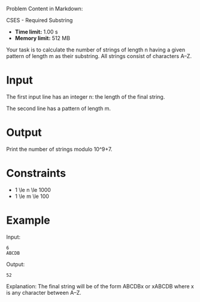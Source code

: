 Problem Content in Markdown:


CSES \- Required Substring




* **Time limit:** 1\.00 s
* **Memory limit:** 512 MB




Your task is to calculate the number of strings of length n having a given pattern of length m as their substring. All strings consist of characters A–Z.


Input
=====


The first input line has an integer n: the length of the final string.


The second line has a pattern of length m.


Output
======


Print the number of strings modulo 10^9\+7.


Constraints
===========


* 1 \\le n \\le 1000
* 1 \\le m \\le 100


Example
=======


Input:



```
6
ABCDB

```

Output:



```
52

```

Explanation: The final string will be of the form ABCDBx or xABCDB where x is any character between A–Z.


 
